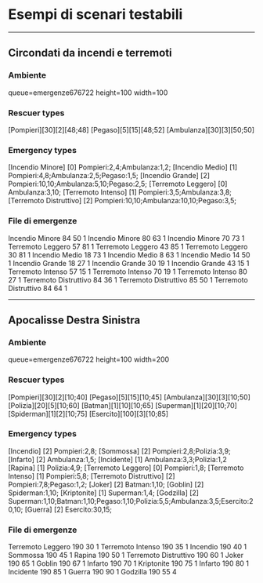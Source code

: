 
# Esempi di scenari testabili

---

## Circondati da incendi e terremoti

### Ambiente

queue=emergenze676722
height=100
width=100

### Rescuer types

[Pompieri][30][2][48;48]
[Pegaso][5][15][48;52]
[Ambulanza][30][3][50;50]

### Emergency types

[Incendio Minore] [0] Pompieri:2,4;Ambulanza:1,2;
[Incendio Medio] [1] Pompieri:4,8;Ambulanza:2,5;Pegaso:1,5;
[Incendio Grande] [2] Pompieri:10,10;Ambulanza:5,10;Pegaso:2,5;
[Terremoto Leggero] [0] Ambulanza:3,10;
[Terremoto Intenso] [1] Pompieri:3,5;Ambulanza:3,8;
[Terremoto Distruttivo] [2] Pompieri:10,10;Ambulanza:10,10;Pegaso:3,5;


### File di emergenze

Incendio Minore 84 50 1
Incendio Minore 80 63 1
Incendio Minore 70 73 1
Terremoto Leggero 57 81 1
Terremoto Leggero 43 85 1
Terremoto Leggero 30 81 1
Incendio Medio 18 73 1
Incendio Medio 8 63 1
Incendio Medio 14 50 1
Incendio Grande 18 27 1
Incendio Grande 30 19 1
Incendio Grande 43 15 1
Terremoto Intenso 57 15 1
Terremoto Intenso 70 19 1
Terremoto Intenso 80 27 1
Terremoto Distruttivo 84 36 1
Terremoto Distruttivo 85 50 1
Terremoto Distruttivo 84 64 1

---

## Apocalisse Destra Sinistra

### Ambiente

queue=emergenze676722
height=100
width=200

### Rescuer types

[Pompieri][30][2][10;40]
[Pegaso][5][15][10;45]
[Ambulanza][30][3][10;50]
[Polizia][20][5][10;60]
[Batman][1][10][10;65]
[Superman][1][20][10;70]
[Spiderman][1][2][10;75]
[Esercito][100][3][10;85]

### Emergency types

[Incendio] [2] Pompieri:2,8;
[Sommossa] [2] Pompieri:2,8;Polizia:3,9;
[Infarto] [2] Ambulanza:1,5;
[Incidente] [1] Ambulanza:3,3;Polizia:1,2
[Rapina] [1] Polizia:4,9;
[Terremoto Leggero] [0] Pompieri:1,8;
[Terremoto Intenso] [1] Pompieri:5,8;
[Terremoto Distruttivo] [2] Pompieri:7,8;Pegaso:1,2;
[Joker] [2] Batman:1,10;
[Goblin] [2] Spiderman:1,10;
[Kriptonite] [1] Superman:1,4;
[Godzilla] [2] Superman:1,10;Batman:1,10;Pegaso:1,10;Polizia:5,5;Ambulanza:3,5;Esercito:20,10;
[Guerra] [2] Esercito:30,15;

### File di emergenze

Terremoto Leggero 190 30 1
Terremoto Intenso 190 35 1
Incendio 190 40 1
Sommossa 190 45 1
Rapina 190 50 1
Terremoto Distruttivo 190 60 1
Joker 190 65 1
Goblin 190 67 1
Infarto 190 70 1
Kriptonite 190 75 1
Infarto 190 80 1
Incidente 190 85 1
Guerra 190 90 1
Godzilla 190 55 4